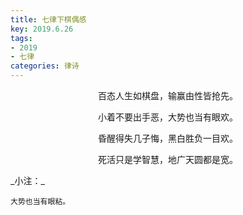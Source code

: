 ```yaml
---
title: 七律下棋偶感
key: 2019.6.26
tags: 
- 2019
- 七律
categories: 律诗
---
```


<p align="center">百态人生如棋盘，输赢由性皆抢先。
</p>
<p align="center">小着不要出手恶，大势也当有眼欢。
</p>
<p align="center">昏醒得失几子悔，黑白胜负一目欢。
</p>
<p align="center">死活只是学智慧，地广天圆都是宽。
</p>
_小注：_

```
大势也当有眼粘。
```
